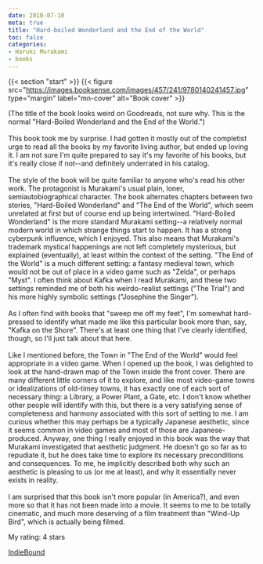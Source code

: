```yaml
---
date: 2010-07-10
meta: true
title: "Hard-boiled Wonderland and the End of the World"
toc: false
categories:
- Haruki Murakami
- books
---
```


{{< section "start" >}}
{{< figure src="https://images.booksense.com/images/457/241/9780140241457.jpg" type="margin" label="mn-cover" alt="Book cover" >}}

(The title of the book looks weird on Goodreads, not sure why. This is the normal "Hard-Boiled Wonderland and the End of the World.")<br /><br />This book took me by surprise. I had gotten it mostly out of the completist urge to read all the books by my favorite living author, but ended up loving it. I am not sure I'm quite prepared to say it's my favorite of his books, but it's really close if not--and definitely underrated in his catalog.<br /><br />The style of the book will be quite familiar to anyone who's read his other work. The protagonist is Murakami's usual plain, loner, semiautobiographical character. The book alternates chapters between two stories, "Hard-Boiled Wonderland" and "The End of the World", which seem unrelated at first but of course end up being intertwined. "Hard-Boiled Wonderland" is the more standard Murakami setting--a relatively normal modern world in which strange things start to happen. It has a strong cyberpunk influence, which I enjoyed. This also means that Murakami's trademark mystical happenings are not left completely mysterious, but explained (eventually), at least within the context of the setting. "The End of the World" is a much different setting: a fantasy medieval town, which would not be out of place in a video game such as "Zelda", or perhaps "Myst". I often think about Kafka when I read Murakami, and these two settings reminded me of both his weirdo-realist settings ("The Trial") and his more highly symbolic settings ("Josephine the Singer"). <br /><br />As I often find with books that "sweep me off my feet", I'm somewhat hard-pressed to identify what made me like this particular book more than, say, "Kafka on the Shore". There's at least one thing that I've clearly identified, though, so I'll just talk about that here.<br /><br />Like I mentioned before, the Town in "The End of the World" would feel appropriate in a video game. When I opened up the book, I was delighted to look at the hand-drawn map of the Town inside the front cover. There are many different little corners of it to explore, and like most video-game towns or idealizations of old-timey towns, it has exactly one of each sort of necessary thing: a Library, a Power Plant, a Gate, etc. I don't know whether other people will identify with this, but there is a very satisfying sense of completeness and harmony associated with this sort of setting to me. I am curious whether this may perhaps be a typically Japanese aesthetic, since it seems common in video games and most of those are Japanese-produced. Anyway, one thing I really enjoyed in this book was the way that Murakami investigated that aesthetic judgment. He doesn't go so far as to repudiate it, but he does take time to explore its necessary preconditions and consequences. To me, he implicitly described both why such an aesthetic is pleasing to us (or me at least), and why it essentially never exists in reality.<br /><br />I am surprised that this book isn't more popular (in America?), and even more so that it has not been made into a movie. It seems to me to be totally cinematic, and much more deserving of a film treatment than "Wind-Up Bird", which is actually being filmed.

My rating: 4 stars  

[IndieBound](https://www.indiebound.org/book/9780140241457)

